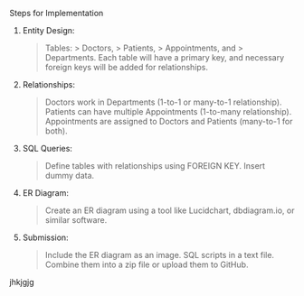 Steps for Implementation

1. Entity Design:
    > Tables:
        > Doctors, 
        > Patients, 
        > Appointments, and 
        > Departments.
    > Each table will have a primary key, and necessary foreign keys will be added for relationships.

2. Relationships:
    > Doctors work in Departments                       (1-to-1 or many-to-1 relationship).
    > Patients can have multiple Appointments           (1-to-many relationship).
    > Appointments are assigned to Doctors and Patients (many-to-1 for both).

3. SQL Queries:
    > Define tables with relationships using FOREIGN KEY.
    > Insert dummy data.

4. ER Diagram:
    > Create an ER diagram using a tool like Lucidchart, dbdiagram.io, or similar software.

5. Submission:
    > Include the ER diagram as an image.
    > SQL scripts in a text file.
    > Combine them into a zip file or upload them to GitHub.

jhkjgjg
